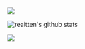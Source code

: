 <a href="https://t.me/ori001">
  <img src="https://img.shields.io/badge/@ori001-blue?style=social&logo=Telegram"/></a>
  
![reaitten's github stats](https://github-readme-stats.vercel.app/api?username=reaitten&show_icons=true&theme=dark&count_private=true)
  
<a href="https://github.com/anuraghazra/convoychat">
<img align="left" src="https://github-readme-stats.vercel.app/api/top-langs/?username=reaitten&theme=dark" />
</a>


<!-- BLOG-POST-LIST:START -->
<!-- BLOG-POST-LIST:END -->

